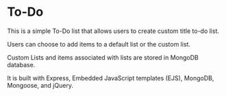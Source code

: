 # To-Do
This is a simple To-Do list that allows users to create custom title to-do list.

Users can choose to add items to a default list or the custom list.

Custom Lists and items associated with lists are stored in MongoDB database. 

It is built with Express, Embedded JavaScript templates (EJS), MongoDB, Mongoose, and jQuery.

